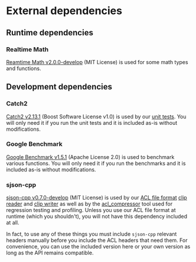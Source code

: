 # External dependencies

## Runtime dependencies

### Realtime Math

[Reamtime Math v2.0.0-develop](https://github.com/nfrechette/rtm/releases/tag/v2.0.0) (MIT License) is used for some math types and functions.

## Development dependencies

### Catch2

[Catch2 v2.13.1](https://github.com/catchorg/Catch2/releases/tag/v2.13.1) (Boost Software License v1.0) is used by our [unit tests](../tests). You will only need it if you run the unit tests and it is included as-is without modifications.

### Google Benchmark

[Google Benchmark v1.5.1](https://github.com/google/benchmark/releases/tag/v1.5.1) (Apache License 2.0) is used to benchmark various functions. You will only need it if you run the benchmarks and it is included as-is without modifications.

### sjson-cpp

[sjson-cpp v0.7.0-develop](https://github.com/nfrechette/sjson-cpp/releases/tag/v0.7.0) (MIT License) is used by our [ACL file format](../docs/the_acl_file_format.md) [clip reader](../includes/acl/io/clip_reader.h) and [clip writer](../includes/acl/io/clip_writer.h) as well as by the [acl_compressor](../tools/acl_compressor) tool used for regression testing and profiling. Unless you use our ACL file format at runtime (which you shouldn't), you will not have this dependency included at all.

In fact, to use any of these things you must include `sjson-cpp` relevant headers manually before you include the ACL headers that need them. For convenience, you can use the included version here or your own version as long as the API remains compatible.
